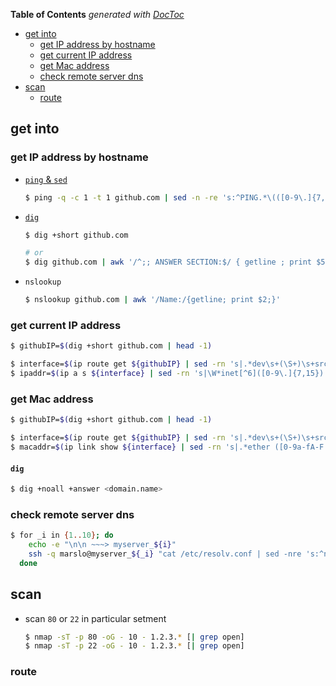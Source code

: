 <!-- START doctoc generated TOC please keep comment here to allow auto update -->
<!-- DON'T EDIT THIS SECTION, INSTEAD RE-RUN doctoc TO UPDATE -->
**Table of Contents**  *generated with [DocToc](https://github.com/thlorenz/doctoc)*

- [get into](#get-into)
  - [get IP address by hostname](#get-ip-address-by-hostname)
  - [get current IP address](#get-current-ip-address)
  - [get Mac address](#get-mac-address)
  - [check remote server dns](#check-remote-server-dns)
- [scan](#scan)
  - [route](#route)

<!-- END doctoc generated TOC please keep comment here to allow auto update -->


## get into

### get IP address by hostname
- [`ping` & `sed`](https://unix.stackexchange.com/a/45246/29178)
    ```bash
    $ ping -q -c 1 -t 1 github.com | sed -n -re 's:^PING.*\(([0-9\.]{7,15})\).*$:\1:p'
    ```

- [`dig`](https://unix.stackexchange.com/a/20793/29178)
    ```bash
    $ dig +short github.com

    # or
    $ dig github.com | awk '/^;; ANSWER SECTION:$/ { getline ; print $5 }'
    ```

- `nslookup`
    ```bash
    $ nslookup github.com | awk '/Name:/{getline; print $2;}'
    ```

### get current IP address
```bash
$ githubIP=$(dig +short github.com | head -1)

$ interface=$(ip route get ${githubIP} | sed -rn 's|.*dev\s+(\S+)\s+src.*$|\1|p')
$ ipaddr=$(ip a s ${interface} | sed -rn 's|\W*inet[^6]([0-9\.]{7,15}).*$|\1|p')
```

### get Mac address
```bash
$ githubIP=$(dig +short github.com | head -1)

$ interface=$(ip route get ${githubIP} | sed -rn 's|.*dev\s+(\S+)\s+src.*$|\1|p')
$ macaddr=$(ip link show ${interface} | sed -rn 's|.*ether ([0-9a-fA-F:]{17}).*$|\1|p' | sed 's|:||g' | tr [a-z] [A-Z])
```

#### `dig`
```bash
$ dig +noall +answer <domain.name>
```

### check remote server dns
```bash
$ for _i in {1..10}; do
    echo -e "\n\n ~~~> myserver_${i}"
    ssh -q marslo@myserver_${_i} "cat /etc/resolv.conf | sed -nre 's:^nameserver\s([0-9.]+):\1:p' | xargs -L1 /usr/bin/ping -c 1"
  done
```

## scan

- scan `80` or `22` in particular setment
    ```bash
    $ nmap -sT -p 80 -oG - 10 - 1.2.3.* [| grep open]
    $ nmap -sT -p 22 -oG - 10 - 1.2.3.* [| grep open]
    ```

### route
